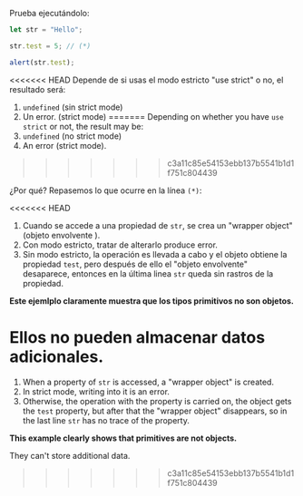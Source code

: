 
Prueba ejecutándolo:

```js run
let str = "Hello";

str.test = 5; // (*)

alert(str.test);
```

<<<<<<< HEAD
Depende de si usas el modo estricto "use strict" o no, el resultado será:
1. `undefined` (sin strict mode)
2. Un error.  (strict mode)
=======
Depending on whether you have `use strict` or not, the result may be:
1. `undefined` (no strict mode)
2. An error (strict mode).
>>>>>>> c3a11c85e54153ebb137b5541b1d1f751c804439

¿Por qué? Repasemos lo que ocurre en la línea `(*)`:

<<<<<<< HEAD
1. Cuando se accede a una propiedad de `str`, se crea un "wrapper object" (objeto envolvente ).
2. Con modo estricto, tratar de alterarlo produce error.
3. Sin modo estricto, la operación es llevada a cabo y el objeto obtiene la propiedad `test`, pero después de ello el "objeto envolvente" desaparece, entonces en la última linea `str` queda sin rastros de la propiedad.

**Este ejemlplo claramente muestra que los tipos primitivos no son objetos.**

Ellos no pueden almacenar datos adicionales.
=======
1. When a property of `str` is accessed, a "wrapper object" is created.
2. In strict mode, writing into it is an error.
3. Otherwise, the operation with the property is carried on, the object gets the `test` property, but after that the "wrapper object" disappears, so in the last line `str` has no trace of the property.

**This example clearly shows that primitives are not objects.**

They can't store additional data.
>>>>>>> c3a11c85e54153ebb137b5541b1d1f751c804439
